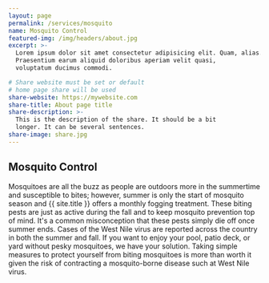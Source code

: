 ```yaml
---
layout: page
permalink: /services/mosquito
name: Mosquito Control
featured-img: /img/headers/about.jpg
excerpt: >-
  Lorem ipsum dolor sit amet consectetur adipisicing elit. Quam, alias.
  Praesentium earum aliquid doloribus aperiam velit quasi,
  voluptatum ducimus commodi.

# Share website must be set or default
# home page share will be used
share-website: https://mywebsite.com
share-title: About page title
share-description: >-
  This is the description of the share. It should be a bit
  longer. It can be several sentences.
share-image: share.jpg
---
```


## Mosquito Control

Mosquitoes are all the buzz as people are outdoors more in the summertime and susceptible to bites; however, summer is only the start of mosquito season and {{ site.title }} offers a monthly fogging treatment. These biting pests are just as active during the fall and to keep mosquito prevention top of mind. It's a common misconception that these pests simply die off once summer ends. Cases of the West Nile virus are reported across the country in both the summer and fall. If you want to enjoy your pool, patio deck, or yard without pesky mosquitoes, we have your solution. Taking simple measures to protect yourself from biting mosquitoes is more than worth it given the risk of contracting a mosquito-borne disease such at West Nile virus. 
